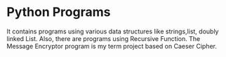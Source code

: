 # Python Programs
It contains programs using various data structures like strings,list, doubly linked List.
Also, there are programs using Recursive Function.
The Message Encryptor program is my term project based on Caeser Cipher.
